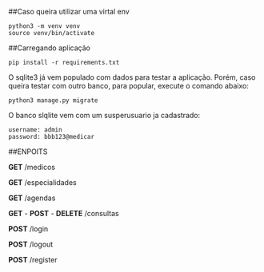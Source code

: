 ##Caso queira utilizar uma virtal env

	python3 -m venv venv
	source venv/bin/activate

##Carregando aplicação

	pip install -r requirements.txt


O sqlite3 já vem populado com dados para testar a aplicação. Porém, caso queira testar com outro banco, para popular, execute o comando abaixo:

	python3 manage.py migrate

O banco slqlite vem com um susperusuario ja cadastrado:

	username: admin
	password: bbb123@medicar

##ENPOITS

**GET** /medicos

**GET** /especialidades

**GET** /agendas 

**GET** - **POST** - **DELETE** /consultas

**POST** /login

**POST** /logout

**POST** /register




	